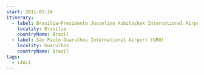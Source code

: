 ```yaml
---
start: 2011-03-24
itinerary:
  - label: Brasília–Presidente Juscelino Kubitschek International Airport (BSB)
    locality: Brasília
    countryName: Brazil
  - label: São Paulo-Guarulhos International Airport (GRU)
    locality: Guarulhos
    countryName: Brazil
tags:
  - i4Ai1
---
```

